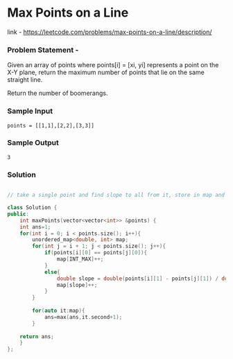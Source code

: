 # Max Points on a Line

link - https://leetcode.com/problems/max-points-on-a-line/description/

### Problem Statement - 
Given an array of points where points[i] = [xi, yi] represents a point on the X-Y plane, return the maximum number of points that lie on the same straight line.

Return the number of boomerangs.

### Sample Input
```
points = [[1,1],[2,2],[3,3]]
```
### Sample Output
```
3
```

### Solution

```cpp

// take a single point and find slope to all from it, store in map and find max

class Solution {
public:
    int maxPoints(vector<vector<int>> &points) {
    int ans=1;
    for(int i = 0; i < points.size(); i++){
        unordered_map<double, int> map;
        for(int j = i + 1; j < points.size(); j++){
            if(points[i][0] == points[j][0]){
                map[INT_MAX]++;
            }
            else{
                double slope = double(points[i][1] - points[j][1]) / double(points[i][0] - points[j][0]);
                map[slope]++;
            }
        }
        
        for(auto it:map){
            ans=max(ans,it.second+1);
        }
    
    return ans;
    }
};

```